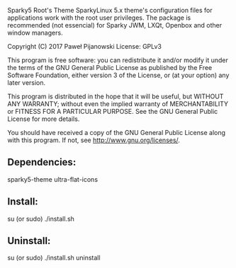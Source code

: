 Sparky5 Root's Theme
SparkyLinux 5.x theme's configuration files for applications work with the root user privileges. The package is recommended (not essencial) for Sparky JWM, LXQt, Openbox and other window managers.

Copyright (C) 2017 Paweł Pijanowski
License: GPLv3

This program is free software: you can redistribute it and/or modify
it under the terms of the GNU General Public License as published by
the Free Software Foundation, either version 3 of the License, or
(at your option) any later version.

This program is distributed in the hope that it will be useful,
but WITHOUT ANY WARRANTY; without even the implied warranty of
MERCHANTABILITY or FITNESS FOR A PARTICULAR PURPOSE.  See the
GNU General Public License for more details.

You should have received a copy of the GNU General Public License
along with this program.  If not, see <http://www.gnu.org/licenses/>.

Dependencies:
-------------
sparky5-theme
ultra-flat-icons

Install:
-------------
su (or sudo) 
./install.sh

Uninstall:
-------------
su (or sudo)
./install.sh uninstall
